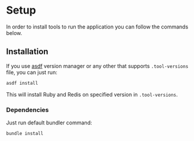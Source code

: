 # Setup

In order to install tools to run the application
you can follow the commands below.

## Installation

If you use [asdf](https://github.com/asdf-vm/asdf) version manager
or any other that supports `.tool-versions` file, you
can just run:

```bash
asdf install
```

This will install Ruby and Redis on specified version in
`.tool-versions`.

### Dependencies

Just run default bundler command:

```bash
bundle install
```
